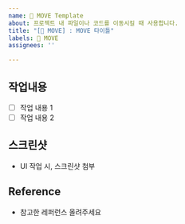```yaml
---
name: 🚚 MOVE Template
about: 프로젝트 내 파일이나 코드를 이동시킬 때 사용합니다.
title: "[🚚 MOVE] : MOVE 타이틀"
labels: 🚚 MOVE
assignees: ''

---
```


## 작업내용
- [ ] 작업 내용 1
- [ ] 작업 내용 2

## 스크린샷 
- UI 작업 시, 스크린샷 첨부

## Reference
- 참고한 레퍼런스 올려주세요

